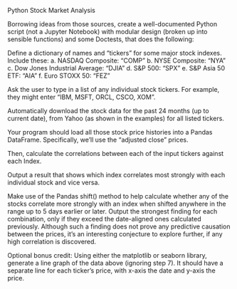 Python Stock Market Analysis

Borrowing ideas from those sources, create a well-documented Python script (not a Jupyter Notebook) with modular design (broken up into sensible functions) and some Doctests, that does the following:

Define a dictionary of names and “tickers” for some major stock indexes. Include these: a. NASDAQ Composite: “COMP” b. NYSE Composite: “NYA” c. Dow Jones Industrial Average: “DJIA” d. S&P 500: “SPX” e. S&P Asia 50 ETF: “AIA” f. Euro STOXX 50: “FEZ”

Ask the user to type in a list of any individual stock tickers. For example, they might enter “IBM, MSFT, ORCL, CSCO, XOM”.

Automatically download the stock data for the past 24 months (up to current date), from Yahoo (as shown in the examples) for all listed tickers.

Your program should load all those stock price histories into a Pandas DataFrame. Specifically, we’ll use the “adjusted close” prices.

Then, calculate the correlations between each of the input tickers against each Index.

Output a result that shows which index correlates most strongly with each individual stock and vice versa.

Make use of the Pandas shift() method to help calculate whether any of the stocks correlate more strongly with an index when shifted anywhere in the range up to 5 days earlier or later. Output the strongest finding for each combination, only if they exceed the date-aligned ones calculated previously. Although such a finding does not prove any predictive causation between the prices, it’s an interesting conjecture to explore further, if any high correlation is discovered.

Optional bonus credit: Using either the matplotlib or seaborn library, generate a line graph of the data above (ignoring step 7). It should have a separate line for each ticker’s price, with x-axis the date and y-axis the price.
